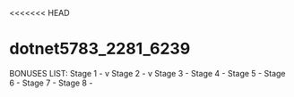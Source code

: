 <<<<<<< HEAD
# dotnet5783_2281_6239

BONUSES LIST:
Stage 1 - v
Stage 2 - v
Stage 3 - 
Stage 4 - 
Stage 5 - 
Stage 6 - 
Stage 7 - 
Stage 8 - 
